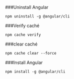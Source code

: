 
###Uninstall Angular
```
npm uninstall -g @angular/cli
```

###Verify caché
```
npm cache verify
```

###clear caché
```
npm cache clear --force
```

###Install Angular

```
npm install -g @angular/cli
```